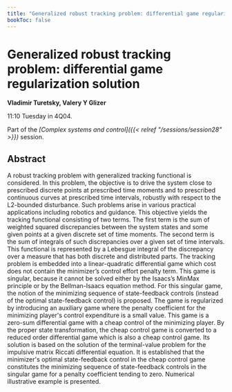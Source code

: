 ```yaml
---
title: "Generalized robust tracking problem: differential game regularization solution"
bookToc: false
---
```


# Generalized robust tracking problem: differential game regularization solution

**Vladimir Turetsky, Valery Y Glizer**

11:10 Tuesday in 4Q04.

Part of the *[Complex systems and control]({{< relref "/sessions/session28" >}})* session.

## Abstract

A robust tracking problem with generalized tracking functional is considered. In this problem, the objective is to drive the system close to prescribed discrete points at prescribed time moments and to prescribed continuous curves at prescribed time intervals, robustly with respect to the L2-bounded disturbance. Such problems arise in various practical applications including robotics and guidance. This objective yields the tracking functional consisting of two terms. The first term is the sum of weighted squared discrepancies between the system states and some given points at a given discrete set of time moments. The second term is the sum of integrals of such discrepancies over a given set of time intervals. This functional is represented by a Lebesgue integral of the discrepancy over a measure that has both discrete and distributed parts.
The tracking problem is embedded into a linear-quadratic differential game which cost does not contain the minimizer’s control effort penalty term. This game is singular, because it cannot be solved either by the Isaacs’s MinMax principle or by the Bellman-Isaacs equation method. For this singular game, the notion of the minimizing sequence of state-feedback controls (instead of the optimal state-feedback control) is proposed. The game is regularized by introducing an auxiliary game where the penalty coefficient for the minimizing player's control expenditure is a small value. This game is a zero-sum differential game with a cheap control of the minimizing player.
By the proper state transformation, the cheap control game is converted to a reduced order differential game which is also a cheap control game. Its solution is based on the solution of the terminal-value problem for the impulsive matrix Riccati differential equation. It is established that the minimizer's optimal state-feedback control in the cheap control game constitutes the minimizing sequence of state-feedback controls in the singular game for a penalty coefficient tending to zero. Numerical illustrative example is presented. 



